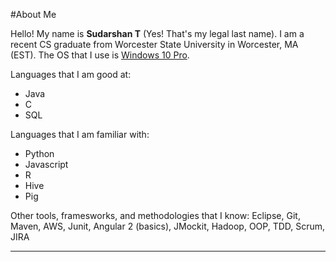 #About Me

Hello! My name is **Sudarshan T** (Yes! That's my legal last name). I am a recent CS graduate from Worcester State University in Worcester, 
MA (EST). The OS that I use is [Windows 10 Pro](https://www.microsoft.com/en-us/store/d/windows-10-pro/df77x4d43rkt/48DN).

Languages that I am good at: 
* Java
* C
* SQL

Languages that I am familiar with:
* Python
* Javascript
* R
* Hive
* Pig

Other tools, framesworks, and methodologies that I know:
Eclipse, Git, Maven, AWS, Junit, Angular 2 (basics), JMockit, Hadoop, OOP, TDD, Scrum, JIRA

---
